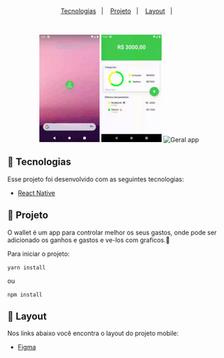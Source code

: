 <p align="center">
  <a href="#-tecnologias">Tecnologias</a>&nbsp;&nbsp;&nbsp;|&nbsp;&nbsp;&nbsp;
  <a href="#-projeto">Projeto</a>&nbsp;&nbsp;&nbsp;|&nbsp;&nbsp;&nbsp;
  <a href="#-layout">Layout</a>&nbsp;&nbsp;&nbsp;|&nbsp;&nbsp;&nbsp;
</p>

<br>

<p align="center">
  <img alt="Open App" src=".github/open.gif" width="27%">
  <img alt="Add" src=".github/add_gasto.gif" width="27%" margin-left="5%" margin-right="5%">
  <img alt="Geral app" src=".github/list.gif" width="27%">
</p>

## 🚀 Tecnologias

Esse projeto foi desenvolvido com as seguintes tecnologias:

- [React Native](https://facebook.github.io/react-native/)

## 📱 Projeto

O wallet é um app para controlar melhor os seus gastos, onde pode ser adicionado os ganhos e gastos e ve-los com graficos.💸

Para iniciar o projeto:

```
yarn install
```
ou
```
npm install
```

## 🔖 Layout

Nos links abaixo você encontra o layout do projeto mobile:

- [Figma](https://www.figma.com/file/XMTi1CXAcIxMfdDaDPi1j6/Smart-wallet?node-id=0%3A1)